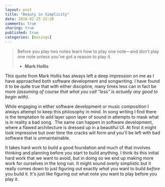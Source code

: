 ```yaml
---
layout: post
title: "Beauty in Simplicity"
date: 2010-02-25 22:28
comments: true
sharing: true
published: true
categories: [musings]
---
```


> Before you play two notes learn how to play one note—and don’t play one note unless 
> you’ve got a reason to play it.
> - **Mark Hollis**

This quote from Mark Hollis has always left a deep impression on me as I have approached both 
software development and songwriting. I have found it to be quite true that with either 
discipline, many times less can in fact be more *(assuming of course that what you call 
"less" is actually any good to begin with)*. 

While engaging in either software development or music composition I always attempt to 
keep this philosophy in mind. In song writing I find there is the temptation to 
add layer upon layer of sound in attempts to mask what is in reality a bad song. 
The same can happen in software development, where a flawed architecture is dressed up
in a beautiful UI. At first it might look impressive but over time the cracks will form
and you'll be left with bad software that is unmaintainable.

It takes hard work to build a good foundation and much of that involves thinking and 
planning before you start to build anything. I think its this initial hard work that we
want to avoid, but in doing so we end up making more work for ourselves in the long
run. It might sound overly simplistic but it really comes down to just figuring out exactly
*what* you want to build *before* you build it. It's just like figuring out what note
you want to play before you play it.
